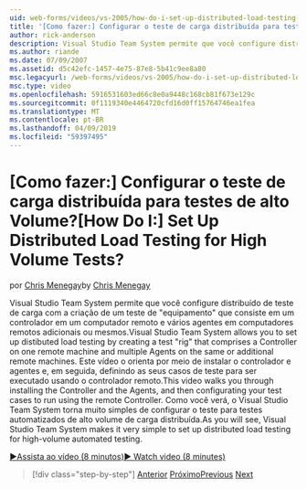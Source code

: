 ```yaml
---
uid: web-forms/videos/vs-2005/how-do-i-set-up-distributed-load-testing-for-high-volume-tests
title: '[Como fazer:] Configurar o teste de carga distribuída para testes de alto Volume? | Microsoft Docs'
author: rick-anderson
description: Visual Studio Team System permite que você configure distribuído de teste de carga com a criação de um teste de 'equipamento' que consiste em um controlador em um computador remoto e multipl...
ms.author: riande
ms.date: 07/09/2007
ms.assetid: d5c42efc-1457-4e75-87e8-5b41c9ee8a80
msc.legacyurl: /web-forms/videos/vs-2005/how-do-i-set-up-distributed-load-testing-for-high-volume-tests
msc.type: video
ms.openlocfilehash: 5916531603ed66c8e0a9448c168cb81f673e129c
ms.sourcegitcommit: 0f1119340e4464720cfd16d0ff15764746ea1fea
ms.translationtype: MT
ms.contentlocale: pt-BR
ms.lasthandoff: 04/09/2019
ms.locfileid: "59397495"
---
```

# <a name="how-do-i-set-up-distributed-load-testing-for-high-volume-tests"></a><span data-ttu-id="11880-104">[Como fazer:] Configurar o teste de carga distribuída para testes de alto Volume?</span><span class="sxs-lookup"><span data-stu-id="11880-104">[How Do I:] Set Up Distributed Load Testing for High Volume Tests?</span></span>

<span data-ttu-id="11880-105">por [Chris Menegay](https://twitter.com/CMenegay)</span><span class="sxs-lookup"><span data-stu-id="11880-105">by [Chris Menegay](https://twitter.com/CMenegay)</span></span>

<span data-ttu-id="11880-106">Visual Studio Team System permite que você configure distribuído de teste de carga com a criação de um teste de "equipamento" que consiste em um controlador em um computador remoto e vários agentes em computadores remotos adicionais ou mesmos.</span><span class="sxs-lookup"><span data-stu-id="11880-106">Visual Studio Team System allows you to set up distibuted load testing by creating a test "rig" that comprises a Controller on one remote machine and multiple Agents on the same or additional remote machines.</span></span> <span data-ttu-id="11880-107">Este vídeo o orienta por meio de instalar o controlador e agentes e, em seguida, definindo as seus casos de teste para ser executado usando o controlador remoto.</span><span class="sxs-lookup"><span data-stu-id="11880-107">This video walks you through installing the Controller and the Agents, and then configurating your test cases to run using the remote Controller.</span></span> <span data-ttu-id="11880-108">Como você verá, o Visual Studio Team System torna muito simples de configurar o teste para testes automatizados de alto volume de carga distribuída.</span><span class="sxs-lookup"><span data-stu-id="11880-108">As you will see, Visual Studio Team System makes it very simple to set up distributed load testing for high-volume automated testing.</span></span>

[<span data-ttu-id="11880-109">&#9654;Assista ao vídeo (8 minutos)</span><span class="sxs-lookup"><span data-stu-id="11880-109">&#9654; Watch video (8 minutes)</span></span>](https://channel9.msdn.com/Blogs/ASP-NET-Site-Videos/how-do-i-set-up-distributed-load-testing-for-high-volume-tests)

> [!div class="step-by-step"]
> <span data-ttu-id="11880-110">[Anterior](how-do-i-tune-web-application-performance-with-profiling.md)
> [Próximo](how-do-i-enforce-coding-standards-with-code-analysis.md)</span><span class="sxs-lookup"><span data-stu-id="11880-110">[Previous](how-do-i-tune-web-application-performance-with-profiling.md)
[Next](how-do-i-enforce-coding-standards-with-code-analysis.md)</span></span>
